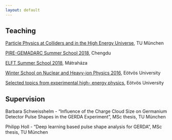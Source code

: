 ```yaml
---
layout: default
---
```


## Teaching

[Particle Physics at Colliders and in the High Energy Universe](https://indico.mpp.mpg.de/category/128/), TU München

[PIRE-GEMADARC Summer School 2018](http://pire.gemadarc.org/education/school18), Chengdu

[ELFT Summer School 2018](http://hector.elte.hu/iskola18/), Mátraháza

[Winter School on Nuclear and Heavy-ion Physics 2016](https://indico.kfki.hu/event/368/), Eötvös University

[Selected topics from experimental high- energy physics](https://sites.google.com/site/nagyenergiasfizika/), Eötvös University

## Supervision

Barbara Schweisshelm - “Influence of the Charge Cloud Size on Germanium Detector Pulse Shapes in the GERDA Experiment”, MSc thesis, TU München

Philipp Holl - “Deep learning based pulse shape analysis for GERDA”, MSc thesis, TU München
